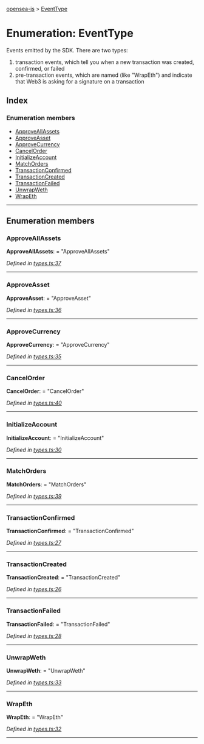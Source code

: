 [opensea-js](../README.md) > [EventType](../enums/eventtype.md)

# Enumeration: EventType

Events emitted by the SDK. There are two types:

1.  transaction events, which tell you when a new transaction was created, confirmed, or failed
2.  pre-transaction events, which are named (like "WrapEth") and indicate that Web3 is asking for a signature on a transaction

## Index

### Enumeration members

* [ApproveAllAssets](eventtype.md#approveallassets)
* [ApproveAsset](eventtype.md#approveasset)
* [ApproveCurrency](eventtype.md#approvecurrency)
* [CancelOrder](eventtype.md#cancelorder)
* [InitializeAccount](eventtype.md#initializeaccount)
* [MatchOrders](eventtype.md#matchorders)
* [TransactionConfirmed](eventtype.md#transactionconfirmed)
* [TransactionCreated](eventtype.md#transactioncreated)
* [TransactionFailed](eventtype.md#transactionfailed)
* [UnwrapWeth](eventtype.md#unwrapweth)
* [WrapEth](eventtype.md#wrapeth)

---

## Enumeration members

<a id="approveallassets"></a>

###  ApproveAllAssets

**ApproveAllAssets**:  = "ApproveAllAssets"

*Defined in [types.ts:37](https://github.com/ProjectOpenSea/opensea-js/blob/d48b650/src/types.ts#L37)*

___
<a id="approveasset"></a>

###  ApproveAsset

**ApproveAsset**:  = "ApproveAsset"

*Defined in [types.ts:36](https://github.com/ProjectOpenSea/opensea-js/blob/d48b650/src/types.ts#L36)*

___
<a id="approvecurrency"></a>

###  ApproveCurrency

**ApproveCurrency**:  = "ApproveCurrency"

*Defined in [types.ts:35](https://github.com/ProjectOpenSea/opensea-js/blob/d48b650/src/types.ts#L35)*

___
<a id="cancelorder"></a>

###  CancelOrder

**CancelOrder**:  = "CancelOrder"

*Defined in [types.ts:40](https://github.com/ProjectOpenSea/opensea-js/blob/d48b650/src/types.ts#L40)*

___
<a id="initializeaccount"></a>

###  InitializeAccount

**InitializeAccount**:  = "InitializeAccount"

*Defined in [types.ts:30](https://github.com/ProjectOpenSea/opensea-js/blob/d48b650/src/types.ts#L30)*

___
<a id="matchorders"></a>

###  MatchOrders

**MatchOrders**:  = "MatchOrders"

*Defined in [types.ts:39](https://github.com/ProjectOpenSea/opensea-js/blob/d48b650/src/types.ts#L39)*

___
<a id="transactionconfirmed"></a>

###  TransactionConfirmed

**TransactionConfirmed**:  = "TransactionConfirmed"

*Defined in [types.ts:27](https://github.com/ProjectOpenSea/opensea-js/blob/d48b650/src/types.ts#L27)*

___
<a id="transactioncreated"></a>

###  TransactionCreated

**TransactionCreated**:  = "TransactionCreated"

*Defined in [types.ts:26](https://github.com/ProjectOpenSea/opensea-js/blob/d48b650/src/types.ts#L26)*

___
<a id="transactionfailed"></a>

###  TransactionFailed

**TransactionFailed**:  = "TransactionFailed"

*Defined in [types.ts:28](https://github.com/ProjectOpenSea/opensea-js/blob/d48b650/src/types.ts#L28)*

___
<a id="unwrapweth"></a>

###  UnwrapWeth

**UnwrapWeth**:  = "UnwrapWeth"

*Defined in [types.ts:33](https://github.com/ProjectOpenSea/opensea-js/blob/d48b650/src/types.ts#L33)*

___
<a id="wrapeth"></a>

###  WrapEth

**WrapEth**:  = "WrapEth"

*Defined in [types.ts:32](https://github.com/ProjectOpenSea/opensea-js/blob/d48b650/src/types.ts#L32)*

___

